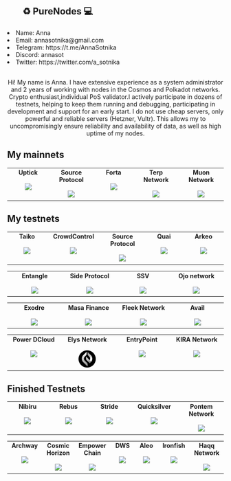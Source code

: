 <h2><ol> ♻️ PureNodes 💻 </ol></h2>

   <li> Name: Anna </li>
   <li> Email: annasotnika@gmail.com</li>
   <li> Telegram: https://t.me/AnnaSotnika</li>
   <li> Discord: annasot</li>
   <li> Twitter: https://twitter.com/a_sotnika</li>
    
<h2> </h2>    
<div style="text-align: center;">Hi! My name is Anna. I have extensive experience as a system administrator and 2 years of working with nodes in the Cosmos and Polkadot networks. Crypto enthusiast,individual PoS validator.I actively participate in dozens of testnets, helping to keep them running and debugging, participating in development and support for an early start. I do not use cheap servers, only powerful and reliable servers (Hetzner, Vultr). This allows my to uncompromisingly ensure reliability and availability of data, as well as high uptime of my nodes.</div>

<h2><strong>My mainnets</strong></h2>

<table width="350px" align="center">
	<tbody>
		<tr valign="top">
			<td width="130px" align="center">
				<span>
					<strong>Uptick</strong>
				</span>
				<br>
				<br>
				<a href="https://uptick.exploreme.pro/validator/uptickvaloper159kqv4gpdahdhzew7d8jmyjgzsuym8fvk6jvax" rel="nofollow">
					<img src="https://d1fdloi71mui9q.cloudfront.net/TeBN5NrTIydjyOr0ibcw_TLgi8K767KT4t84g" style="max-width: 100%;" height="40px">
				</a>
			</td>
			<td width="130px" align="center">
				<span>
					<strong>Source Protocol</strong>
				</span>
				<br>
				<br>
				<a href="https://explorer.stavr.tech/Source-Mainnet/staking/sourcevaloper18ctkfyehccfcxhh4kd9ndamwyservljrgq09t0" rel="nofollow">
					<img src="https://static.wixstatic.com/media/80368b_6d278c8c8ffa4c07b91419c4532c608a~mv2.png/v1/fill/w_70,h_91,al_c,q_85,usm_0.66_1.00_0.01,enc_auto/source%20icon.png" style="max-width: 100%;" height="40px">
				</a>
			</td>
			<td width="130px" align="center">
				<span>
					<strong>Forta</strong>
				</span>
				<br>
				<br>
				<a href="https://explorer.forta.network/scan-node/0xf3a0b198de23c8a57159a06278975a216a7f99ed?_gl=1*15izn8g*_ga*MTU1NTkwOTA2NS4xNjgwNjA0MTcz*_ga_3ERDDVRGQQ*MTY4MDYxODk3Ni4zLjEuMTY4MDYxOTcyMi4wLjAuMA.." rel="nofollow">
					<img src="https://encrypted-tbn0.gstatic.com/images?q=tbn:ANd9GcTGyTORG6zIQMAzCOfcA5DfyjPc5AfCHyMaAw&usqp=CAU" style="max-width: 100%;" height="40px">
				</a>
			</td>
			<td width="130px" align="center">
				<span>
					<strong>Terp Network</strong>
				</span>
				<br>
				<br>
				<a href="https://explorer.stavr.tech/Terp-Mainnet/staking/terpvaloper17fq4f7vs5lu5fm3f7fms9xdj29amnevz5ec5s6" rel="nofollow">
					<img src="https://avatars.githubusercontent.com/u/112838174?s=200&v=4" style="max-width: 100%;" height="40px">
				</a>
			</td>
			<td width="130px" align="center">
				<span>
					<strong>Muon Network</strong>
				</span>
				<br>
				<br>
				<a href="https://www.muon.net/" rel="nofollow">
					<img src="https://pbs.twimg.com/profile_images/1610231138018017281/VJTt2BJy_400x400.jpg" style="max-width: 100%;" height="40px">
				</a>
			</td>
		</tr>
	</tbody>
</table>

<h2>My testnets</h2>

<table width="350px" align="center">
	<tbody>
		<tr valign="top">
			<td width="130px" align="center">
				<span>
					<strong>Taiko</strong>
				</span>
				<br>
				<br>
				<a href="http://89.58.16.33:3001/d/L2ExecutionEngine/l2-execution-engine-overview?orgId=1&refresh=10s&from=now-5m&to=now" rel="nofollow">
					<img src="https://pbs.twimg.com/profile_images/1664696448808615937/LQhJeOO__400x400.jpg" style="max-width: 100%;" height="40px">
				</a>
			</td>
			<td width="130px" align="center">
				<span>
					<strong>CrowdControl</strong>
				</span>
				<br>
				<br>
				<a href="https://explorer.stavr.tech/CARDCHAIN/staking/ccvaloper1mwqyt2f7u69wcv7gxspv9m4jlq29gdad2lfv4n" rel="nofollow">
					<img src="https://pbs.twimg.com/profile_images/1361790543144099850/7mIj_dLw_400x400.jpg" style="max-width: 100%;" height="40px">
				</a>
			</td>
			<td width="130px" align="center">
				<span>
					<strong>Source Protocol</strong>
				</span>
				<br>
				<br>
				<a href="https://explorer.stavr.tech/Source/staking/sourcevaloper1lh4md05unnfu9vekr03hgrv24629pl5ylwvjgl" rel="nofollow">
					<img src="https://static.wixstatic.com/media/80368b_6d278c8c8ffa4c07b91419c4532c608a~mv2.png/v1/fill/w_70,h_91,al_c,q_85,usm_0.66_1.00_0.01,enc_auto/source%20icon.png" style="max-width: 100%;" height="40px">
				</a>
			</td>
			<td width="130px" align="center">
				<span>
					<strong>Quai</strong>
				</span>
				<br>
				<br>
				<a href="https://qu.ai/" rel="nofollow">
					<img src="https://pbs.twimg.com/profile_images/1734342197816774656/cM2AlLNw_400x400.jpg" style="max-width: 100%;" height="40px">
				</a>
			</td>
			<td width="130px" align="center">
				<span>
					<strong>Arkeo</strong>
				</span>
				<br>
				<br>
				<a href="https://arkeo.exploreme.pro/validator/tarkeovaloper15jz3pe06es4wnzxvw8cv5jlwxmn86uwht50dfy" rel="nofollow">
					<img src="https://pbs.twimg.com/profile_images/1615488082756907009/jbFWivQL_400x400.jpg" style="max-width: 100%;" height="40px">
				</a>
			</td>
		</tr>
	</tbody>
</table>
<table width="350px" align="center">
	<tbody>
		<tr valign="top">
			<td width="130px" align="center">
				<span>
					<strong>Entangle</strong>
				</span>
				<br>
				<br>
				<a href="https://explorer.stavr.tech/Entangle-testnet/staking/ethmvaloper1u2llu55w6ml4vu956napdgueqrn567uamud5zv" rel="nofollow">
					<img src="https://pbs.twimg.com/profile_images/1760310054090416128/MB1i9hzT_400x400.jpg" style="max-width: 100%;" height="40px">
				</a>
			</td>
			<td width="130px" align="center">
				<span>
					<strong>Side Protocol</strong>
				</span>
				<br>
				<br>
				<a href="https://testnet.side.explorers.guru/validator/sidevaloper1f8g2hu0hjy89tl2m0fwt4mhm79eqqjduvnmsc6" rel="nofollow">
					<img src="https://pbs.twimg.com/profile_images/1666366346492542977/ywO_kmkx_400x400.jpg" style="max-width: 100%;" height="40px">
				</a>
			</td>
			<td width="130px" align="center">
				<span>
					<strong>SSV</strong>
				</span>
				<br>
				<br>
				<a href="https://ssv.network/" rel="nofollow">
					<img src="https://pbs.twimg.com/profile_images/1462629470460727300/44rQmYKo_400x400.png" style="max-width: 100%;" height="40px">
				</a>
			</td>
			<td width="130px" align="center">
				<span>
					<strong>Ojo network</strong>
				</span>
				<br>
				<br>
				<a href="https://ojo.explorers.guru/validator/ojovaloper14lvf4824vde7t9dn5unk07xnyv2xey2anu5kjm" rel="nofollow">
					<img src="https://pbs.twimg.com/profile_images/1603111084583358464/hQ4S0cA0_400x400.jpg" style="max-width: 100%;" height="40px">
				</a>
			</td>
		</tr>
	</tbody>
</table>
<table width="350px" align="center">
	<tbody>
		<tr valign="top">
			<td width="130px" align="center">
				<span>
					<strong>Exodre</strong>
				</span>
				<br>
				<br>
				<a href="https://exorde.network/" rel="nofollow">
					<img src="https://pbs.twimg.com/profile_images/1486712389777068043/tXqjiR3t_400x400.jpg" style="max-width: 100%;" height="40px">
				</a>
			</td>
			<td width="130px" align="center">
				<span>
					<strong>Masa Finance</strong>
				</span>
				<br>
				<br>
				<a href="https://app.masa.finance/" rel="nofollow">
					<img src="https://pbs.twimg.com/profile_images/1719781248925831169/kC0UzpkB_400x400.jpg" style="max-width: 100%;" height="40px">
				</a>
			</td>
			<td width="130px" align="center">
				<span>
					<strong>Fleek Network</strong>
				</span>
				<br>
				<br>
				<a href="https://fleek.network/" rel="nofollow">
					<img src="https://avatars.githubusercontent.com/u/116367644?s=200&v=4" style="max-width: 100%;" height="40px">
				</a>
			</td>
			<td width="130px" align="center">
				<span>
					<strong>Avail</strong>
				</span>
				<br>
				<br>
				<a href="https://goldberg.avail.tools/#/staking" rel="nofollow">
					<img src="https://pbs.twimg.com/profile_images/1671126588694609920/THQgYJtf_400x400.png" style="max-width: 100%;" height="40px">
				</a>
			</td>
		</tr>
	</tbody>
</table>
<table width="350px" align="center">
	<tbody>
		<tr valign="top">
			<td width="130px" align="center">
				<span>
					<strong>Power DCloud</strong>
				</span>
				<br>
				<br>
				<a href="https://linktr.ee/thepowerio" rel="nofollow">
					<img src="https://pbs.twimg.com/profile_images/1601706555040301057/seQh_m3X_400x400.jpg" style="max-width: 100%;" height="40px">
				</a>
			</td>
			<td width="130px" align="center">
				<span>
					<strong>Elys Network</strong>
				</span>
				<br>
				<br>
				<a href="https://explorer.stavr.tech/Elys-Testnet/staking/elysvaloper19k2y3lrlxprlca0x69pur2m98zw6k5d8fgc7gx" rel="nofollow">
					<img src="https://raw.githubusercontent.com/kj89/cosmos-images/main/logos/elys.png" style="max-width: 100%;" height="40px">
				</a>
			</td>
			<td width="130px" align="center">
				<span>
					<strong>EntryPoint</strong>
				</span>
				<br>
				<br>
				<a href="https://explorer.stavr.tech/Entrypoint-Testnet/staking/entrypointvaloper1ayjd4k868n09fjaxs5c75x996n4sp3qx4jajty" rel="nofollow">
					<img src="https://pbs.twimg.com/profile_images/1655541754274119680/jPwIFpXf_400x400.png" style="max-width: 100%;" height="40px">
				</a>
			</td>
			<td width="130px" align="center">
				<span>
					<strong>KIRA Network</strong>
				</span>
				<br>
				<br>
				<a href="https://links.kira.network/" rel="nofollow">
					<img src="https://pbs.twimg.com/profile_images/1609816648797810689/dKDN6iuY_400x400.jpg" style="max-width: 100%;" height="40px">
				</a>
			</td>
		</tr>
	</tbody>
</table>

<h2>Finished Testnets</h2>

<table width="350px" align="center">
	<tbody>
		<tr valign="top">
			<td width="130px" align="center">
				<span>
					<strong>Nibiru</strong>
				</span>
				<br>
				<br>
				<a href="https://nibiru.exploreme.pro/validator/nibivaloper1r2ez47cdhjw50k7aklkckyae2l0taq0rqfky6v" rel="nofollow">
					<img src="https://pbs.twimg.com/profile_images/1752226770659545088/4ZmR5YS3_400x400.jpg" style="max-width: 100%;" height="40px">
				</a>
			</td>
			<td width="130px" align="center">
				<span>
					<strong>Rebus</strong>
				</span>
				<br>
				<br>
				<a href="https://www.rebuschain.com/" rel="nofollow">
					<img src="https://uploads-ssl.webflow.com/6257b52d5ba30091f5056b4d/6257bacc8ea23a1d966a6d47_Rebus%20Logo.svg" style="max-width: 100%;" height="40px">
				</a>
			</td>
			<td width="130px" align="center">
				<span>
					<strong>Stride</strong>
				</span>
				<br>
				<br>
				<a href="https://stride.zone/" rel="nofollow">
					<img src="https://pbs.twimg.com/profile_images/1678377000468205568/UY9UaLF0_400x400.png" style="max-width: 100%;" height="40px">
				</a>
			</td>
			<td width="130px" align="center">
				<span>
					<strong>Quicksilver</strong>
				</span>
				<br>
				<br>
				<a href="https://quicksilver.zone/" rel="nofollow">
					<img src="https://pbs.twimg.com/profile_images/1743937771046096897/xA8ls39q_400x400.png" style="max-width: 100%;" height="40px">
				</a>
			</td>
            <td width="130px" align="center">
				<span>
					<strong>Pontem Network</strong>
				</span>
				<br>
				<br>
				<a href="https://pontem.network/" rel="nofollow">
					<img src="https://avatars.githubusercontent.com/u/79349007?s=200&v=4" style="max-width: 100%;" height="40px">
				</a>
			</td>
		</tr>
	</tbody>
</table>
<table width="350px" align="center">
	<tbody>
		<tr valign="top">
			<td width="130px" align="center">
				<span>
					<strong>Archway</strong>
				</span>
				<br>
				<br>
				<a href="https://archway.io/" rel="nofollow">
					<img src="https://pbs.twimg.com/profile_images/1762191438098419713/qnwtgHbN_400x400.jpg" style="max-width: 100%;" height="40px">
				</a>
			</td>
			<td width="130px" align="center">
				<span>
					<strong>Cosmic Horizon</strong>
				</span>
				<br>
				<br>
				<a href="https://pbs.twimg.com/profile_images/1447023576993779712/foGmZtw4_400x400.jpg" rel="nofollow">
					<img src="https://pbs.twimg.com/profile_images/1447023576993779712/foGmZtw4_400x400.jpg" style="max-width: 100%;" height="40px">
				</a>
			</td>
			<td width="130px" align="center">
				<span>
					<strong>Empower Chain</strong>
				</span>
				<br>
				<br>
				<a href="https://www.empowerchain.io/" rel="nofollow">
					<img src="https://pbs.twimg.com/profile_images/1566084782278250496/1nL1mqzL_400x400.png" style="max-width: 100%;" height="40px">
				</a>
			</td>
			<td width="130px" align="center">
				<span>
					<strong>DWS</strong>
				</span>
				<br>
				<br>
				<a href="https://deweb.services/" rel="nofollow">
					<img src="https://pbs.twimg.com/profile_images/1656084833662291968/nHHrVSQn_400x400.png" style="max-width: 100%;" height="40px">
				</a>
			</td>
			<td width="130px" align="center">
				<span>
					<strong>Aleo</strong>
				</span>
				<br>
				<br>
				<a href="https://www.aleo.org/" rel="nofollow">
					<img src="https://assets-global.website-files.com/5e990b3bae81cf4a03433c58/5f347d008da2e477a3c61fca_Aleo-logo-white-p-500.png" style="max-width: 100%;" height="40px">
				</a>
			</td>
            <td width="130px" align="center">
				<span>
					<strong>Ironfish</strong>
				</span>
				<br>
				<br>
				<a href="https://ironfish.network/" rel="nofollow">
					<img src="https://pbs.twimg.com/profile_images/1367581984986296320/kxDDjheA_400x400.jpg" style="max-width: 100%;" height="40px">
				</a>
			</td>
			<td width="130px" align="center">
				<span>
					<strong>Haqq Network</strong>
				</span>
				<br>
				<br>
				<a href="https://haqq.exploreme.pro/validator/haqqvaloper17vasf342kcl7ez45ctkdlk6xfktdqfcykckt88" rel="nofollow">
					<img src="https://miro.medium.com/v2/resize:fit:180/1*N2xHe5UfUyFTdqKpKcjjeQ.png" style="max-width: 100%;" height="40px">
				</a>
			</td>
		</tr>
	</tbody>
</table>
